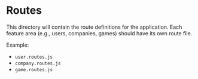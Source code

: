 # Routes

This directory will contain the route definitions for the application.
Each feature area (e.g., users, companies, games) should have its own route file.

Example:
- `user.routes.js`
- `company.routes.js`
- `game.routes.js`
